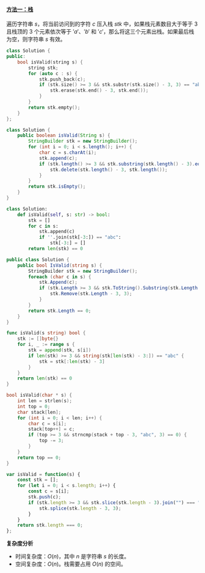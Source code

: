 ﻿#### [方法一：栈](https://leetcode.cn/problems/check-if-word-is-valid-after-substitutions/solutions/2253194/jian-cha-ti-huan-hou-de-ci-shi-fou-you-x-0247/)

遍历字符串 $s$，将当前访问到的字符 $c$ 压入栈 $stk$ 中，如果栈元素数目大于等于 $3$ 且栈顶的 $3$ 个元素依次等于 $'a'$、$'b'$ 和 $'c'$，那么将这三个元素出栈。如果最后栈为空，则字符串 $s$ 有效。

```cpp
class Solution {
public:
    bool isValid(string s) {
        string stk;
        for (auto c : s) {
            stk.push_back(c);
            if (stk.size() >= 3 && stk.substr(stk.size() - 3, 3) == "abc") {
                stk.erase(stk.end() - 3, stk.end());
            }
        }
        return stk.empty();
    }
};
```

```java
class Solution {
    public boolean isValid(String s) {
        StringBuilder stk = new StringBuilder();
        for (int i = 0; i < s.length(); i++) {
            char c = s.charAt(i);
            stk.append(c);
            if (stk.length() >= 3 && stk.substring(stk.length() - 3).equals("abc")) {
                stk.delete(stk.length() - 3, stk.length());
            }
        }
        return stk.isEmpty();
    }
}
```

```python
class Solution:
    def isValid(self, s: str) -> bool:
        stk = []
        for c in s:
            stk.append(c)
            if ''.join(stk[-3:]) == "abc":
                stk[-3:] = []
        return len(stk) == 0
```

```csharp
public class Solution {
    public bool IsValid(string s) {
        StringBuilder stk = new StringBuilder();
        foreach (char c in s) {
            stk.Append(c);
            if (stk.Length >= 3 && stk.ToString().Substring(stk.Length - 3).Equals("abc")) {
                stk.Remove(stk.Length - 3, 3);
            }
        }
        return stk.Length == 0;
    }
}
```

```go
func isValid(s string) bool {
    stk := []byte{}
    for i, _ := range s {
        stk = append(stk, s[i])
        if len(stk) >= 3 && string(stk[len(stk) - 3:]) == "abc" {
            stk = stk[:len(stk) - 3]
        }
    }
    return len(stk) == 0
}
```

```c
bool isValid(char * s) {
    int len = strlen(s);
    int top = 0;
    char stack[len];
    for (int i = 0; i < len; i++) {
        char c = s[i];
        stack[top++] = c;
        if (top >= 3 && strncmp(stack + top - 3, "abc", 3) == 0) {
            top -= 3;
        }
    }
    return top == 0;
}
```

```javascript
var isValid = function(s) {
    const stk = [];
    for (let i = 0; i < s.length; i++) {
        const c = s[i];
        stk.push(c);
        if (stk.length >= 3 && stk.slice(stk.length - 3).join("") === "abc") {
            stk.splice(stk.length - 3, 3);
        }
    }
    return stk.length === 0;
};
```

**复杂度分析**

-   时间复杂度：$O(n)$，其中 $n$ 是字符串 $s$ 的长度。
-   空间复杂度：$O(n)$。栈需要占用 $O(n)$ 的空间。
